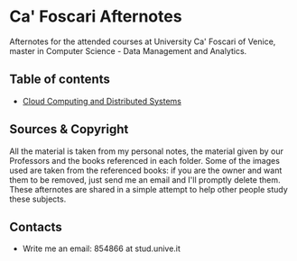 # Ca' Foscari Afternotes 
Afternotes for the attended courses at University Ca' Foscari of Venice, master in Computer Science - Data Management and Analytics.


## Table of contents
* [Cloud Computing and Distributed Systems](./Cloud_Computing_and_Distributed_Systems/cloud_computing_afternotes.pdf)


## Sources & Copyright
All the material is taken from my personal notes, the material given by our Professors and the books referenced in each folder. Some of the images used are taken from the referenced books: if you are the owner and want them to be removed, just send me an email and I'll promptly delete them. These afternotes are shared in a simple attempt to help other people study these subjects.


## Contacts
* Write me an email: 854866 at stud.unive.it

